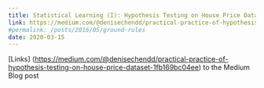 ```yaml
---
title: Statistical Learning (I): Hypothesis Testing on House Price Dataset
link: https://medium.com/@denisechendd/practical-practice-of-hypothesis-testing-on-house-price-dataset-1fb169bc04ee
#permalink: /posts/2016/05/ground-rules
date: 2020-03-15
---
```

[Links] (https://medium.com/@denisechendd/practical-practice-of-hypothesis-testing-on-house-price-dataset-1fb169bc04ee) to the Medium Blog post
